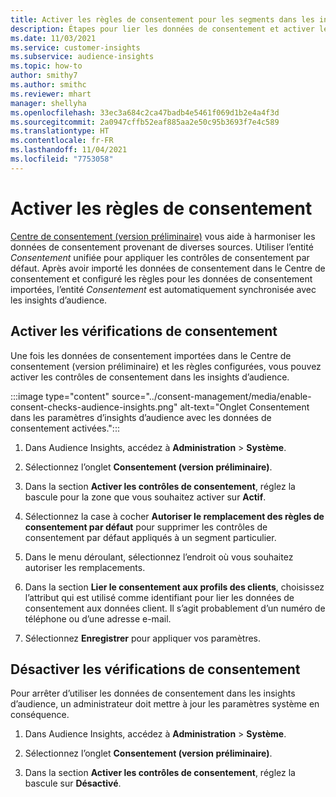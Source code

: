 ```yaml
---
title: Activer les règles de consentement pour les segments dans les insights d’audience
description: Étapes pour lier les données de consentement et activer les contrôles de consentement dans les insights d’audience.
ms.date: 11/03/2021
ms.service: customer-insights
ms.subservice: audience-insights
ms.topic: how-to
author: smithy7
ms.author: smithc
ms.reviewer: mhart
manager: shellyha
ms.openlocfilehash: 33ec3a684c2ca47badb4e5461f069d1b2e4a4f3d
ms.sourcegitcommit: 2a0947cffb52eaf885aa2e50c95b3693f7e4c589
ms.translationtype: HT
ms.contentlocale: fr-FR
ms.lasthandoff: 11/04/2021
ms.locfileid: "7753058"
---
```

# <a name="activate-consent-rules"></a>Activer les règles de consentement

[Centre de consentement (version préliminaire)](../consent-management/overview.md) vous aide à harmoniser les données de consentement provenant de diverses sources. Utiliser l’entité *Consentement* unifiée pour appliquer les contrôles de consentement par défaut. Après avoir importé les données de consentement dans le Centre de consentement et configuré les règles pour les données de consentement importées, l’entité *Consentement* est automatiquement synchronisée avec les insights d’audience.

## <a name="enable-consent-checks"></a>Activer les vérifications de consentement

Une fois les données de consentement importées dans le Centre de consentement (version préliminaire) et les règles configurées, vous pouvez activer les contrôles de consentement dans les insights d’audience. 

:::image type="content" source="../consent-management/media/enable-consent-checks-audience-insights.png" alt-text="Onglet Consentement dans les paramètres d’insights d’audience avec les données de consentement activées.":::

1. Dans Audience Insights, accédez à **Administration** > **Système**.

1. Sélectionnez l’onglet **Consentement (version préliminaire)**.

1. Dans la section **Activer les contrôles de consentement**, réglez la bascule pour la zone que vous souhaitez activer sur **Actif**.

1. Sélectionnez la case à cocher **Autoriser le remplacement des règles de consentement par défaut** pour supprimer les contrôles de consentement par défaut appliqués à un segment particulier. 

1. Dans le menu déroulant, sélectionnez l’endroit où vous souhaitez autoriser les remplacements.     

1. Dans la section **Lier le consentement aux profils des clients**, choisissez l’attribut qui est utilisé comme identifiant pour lier les données de consentement aux données client. Il s’agit probablement d’un numéro de téléphone ou d’une adresse e-mail. 

1. Sélectionnez **Enregistrer** pour appliquer vos paramètres.

## <a name="disable-consent-checks"></a>Désactiver les vérifications de consentement

Pour arrêter d’utiliser les données de consentement dans les insights d’audience, un administrateur doit mettre à jour les paramètres système en conséquence.

1. Dans Audience Insights, accédez à **Administration** > **Système**.

1. Sélectionnez l’onglet **Consentement (version préliminaire)**.

1. Dans la section **Activer les contrôles de consentement**, réglez la bascule sur **Désactivé**.
